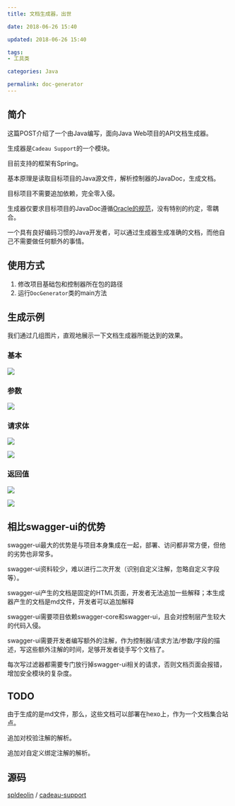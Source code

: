```yaml
---
title: 文档生成器，出世

date: 2018-06-26 15:40

updated: 2018-06-26 15:40

tags:
- 工具类

categories: Java

permalink: doc-generator
---
```




## 简介

这篇POST介绍了一个由Java编写，面向Java Web项目的API文档生成器。

生成器是`Cadeau Support`的一个模块。

目前支持的框架有Spring。

基本原理是读取目标项目的Java源文件，解析控制器的JavaDoc，生成文档。

目标项目不需要追加依赖，完全零入侵。

生成器仅要求目标项目的JavaDoc遵循[Oracle的规范](https://docs.oracle.com/javase/8/docs/technotes/tools/windows/javadoc.html)，没有特别的约定，零耦合。

一个具有良好编码习惯的Java开发者，可以通过生成器生成准确的文档，而他自己不需要做任何额外的事情。



## 使用方式

1. 修改项目基础包和控制器所在包的路径
2. 运行`DocGenerator`类的main方法



## 生成示例

我们通过几组图片，直观地展示一下文档生成器所能达到的效果。

### 基本

![](/images/doc-generator-01.png)



### 参数

![](/images/doc-generator-02.png)



### 请求体

![](/images/doc-generator-03.png)



![](/images/doc-generator-04.png)



### 返回值

![](/images/doc-generator-05.png)



![](/images/doc-generator-06.png)



## 相比swagger-ui的优势

swagger-ui最大的优势是与项目本身集成在一起，部署、访问都非常方便，但他的劣势也非常多。

swagger-ui资料较少，难以进行二次开发（识别自定义注解，忽略自定义字段等）。

swagger-ui产生的文档是固定的HTML页面，开发者无法追加一些解释；本生成器产生的文档是md文件，开发者可以追加解释

swagger-ui需要项目依赖swagger-core和swagger-ui，且会对控制层产生较大的代码入侵。

swagger-ui需要开发者编写额外的注解，作为控制器/请求方法/参数/字段的描述，写这些额外注解的时间，足够开发者徒手写个文档了。

每次写过滤器都需要专门放行掉swagger-ui相关的请求，否则文档页面会报错，增加安全模块的复杂度。



## TODO

由于生成的是md文件，那么，这些文档可以部署在hexo上，作为一个文档集合站点。

追加对校验注解的解析。

追加对自定义绑定注解的解析。



## 源码

[spldeolin](https://github.com/spldeolin) / [cadeau-support](https://github.com/spldeolin/cadeau-support)
